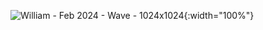 ![William - Feb 2024 - Wave - 1024x1024](https://github.com/MrWoafer/MrWoafer.github.io/assets/159387325/7418b35e-edb2-49f2-9e4a-eb01f2ab6a5c){:width="100%"}
